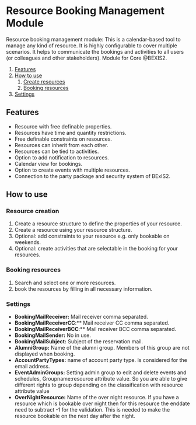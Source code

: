 # Resource Booking Management Module
Resource booking management module: This is a calendar-based tool to manage any kind of resource. It is highly configurable to cover multiple scenarios. It helps to communicate the bookings and activities to all users (or colleagues and other stakeholders). Module for Core @BEXIS2.

1. [Features](#Features)
2. [How to use](#how_to)
    1. [Create resources](#resource_creation)
    2. [Booking resources](#booking_resources)
3. [Settings](#settings)


## Features<a name="features"></a>
- Resource with free definable properties.
- Resources have time and quantity restrictions.
- Free definable constraints on resources.
- Resources can inherit from each other.
- Resources can be tied to activities.
- Option to add notification to resources.
- Calendar view for bookings.
- Option to create events with multiple resources.
- Connection to the party package and security system of BExIS2.

## How to use <a name="how_to"></a>

### Resource creation <a name="resource_creation"></a>

1. Create a resource structure to define the properties of your resource.
2. Create a resource using your resource structure.
3. Optional: add constraints to your resource e.g. only bookable on weekends.
4. Optional: create activities that are selectable in the booking for your resources.

### Booking resources <a name="booking_resources"></a>

1. Search and select one or more resources.
2. book the resources by filling in all necessary information.

### Settings <a name="settings"></a>

- **BookingMailReceiver:** Mail receiver comma separated.
- **BookingMailReceiverCC**:** Mail receiver CC comma separated.
- **BookingMailReceiverBCC**:** Mail receiver BCC comma separated.
- **BookingMailSender:** No in use.
- **BookingMailSubject:** Subject of the reservation mail.
- **AlumniGroup:** Name of the alumni group. Members of this group are not displayed when booking.
- **AccountPartyTypes:** name of account party type. Is considered for the email address.
- **EventAdminGroups:** Setting admin group to edit and delete events and schedules, Groupname:resource attribute value. So you are able to give different rights to group depending on the classification with resource attribute value
- **OverNightResource:** Name of the over night resource. If you have a resource which is bookable over night then for this resource the enddate need to subtract  -1 for the validation. This is needed to make the resource bookable on the next day after the night.